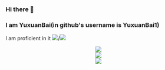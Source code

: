 ### Hi there 👋
### I am YuxuanBai(in github's username is YuxuanBai1)
I am proficient in it <img src="https://img.shields.io/badge/Python-3.11-orange">/<img src="https://img.shields.io/badge/C++-14-blue">
<div align="center"> <img src="https://github-readme-stats.vercel.app/api?username=YuxuanBai1&show_icons=true&theme=tokyonight" /> </div>
<div align="center"> <img src="https://github-readme-streak-stats.herokuapp.com/?user=YuxuanBai1" /> </div>
<div align="center"> <img src="https://github-readme-activity-graph.vercel.app/graph?username=YuxuanBai1&theme=xcode" /> </div>
